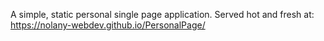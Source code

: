 A simple, static personal single page application.
Served hot and fresh at: https://nolany-webdev.github.io/PersonalPage/
